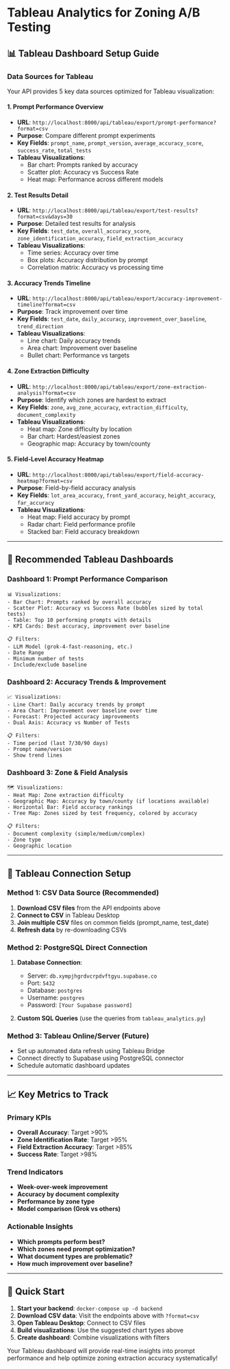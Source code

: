 # Tableau Analytics for Zoning A/B Testing

## 📊 Tableau Dashboard Setup Guide

### **Data Sources for Tableau**

Your API provides 5 key data sources optimized for Tableau visualization:

#### **1. Prompt Performance Overview**
- **URL**: `http://localhost:8000/api/tableau/export/prompt-performance?format=csv`
- **Purpose**: Compare different prompt experiments
- **Key Fields**: `prompt_name`, `prompt_version`, `average_accuracy_score`, `success_rate`, `total_tests`
- **Tableau Visualizations**:
  - Bar chart: Prompts ranked by accuracy
  - Scatter plot: Accuracy vs Success Rate
  - Heat map: Performance across different models

#### **2. Test Results Detail**
- **URL**: `http://localhost:8000/api/tableau/export/test-results?format=csv&days=30`
- **Purpose**: Detailed test results for analysis
- **Key Fields**: `test_date`, `overall_accuracy_score`, `zone_identification_accuracy`, `field_extraction_accuracy`
- **Tableau Visualizations**:
  - Time series: Accuracy over time
  - Box plots: Accuracy distribution by prompt
  - Correlation matrix: Accuracy vs processing time

#### **3. Accuracy Trends Timeline**
- **URL**: `http://localhost:8000/api/tableau/export/accuracy-improvement-timeline?format=csv`
- **Purpose**: Track improvement over time
- **Key Fields**: `test_date`, `daily_accuracy`, `improvement_over_baseline`, `trend_direction`
- **Tableau Visualizations**:
  - Line chart: Daily accuracy trends
  - Area chart: Improvement over baseline
  - Bullet chart: Performance vs targets

#### **4. Zone Extraction Difficulty**
- **URL**: `http://localhost:8000/api/tableau/export/zone-extraction-analysis?format=csv`
- **Purpose**: Identify which zones are hardest to extract
- **Key Fields**: `zone`, `avg_zone_accuracy`, `extraction_difficulty`, `document_complexity`
- **Tableau Visualizations**:
  - Heat map: Zone difficulty by location
  - Bar chart: Hardest/easiest zones
  - Geographic map: Accuracy by town/county

#### **5. Field-Level Accuracy Heatmap**
- **URL**: `http://localhost:8000/api/tableau/export/field-accuracy-heatmap?format=csv`
- **Purpose**: Field-by-field accuracy analysis
- **Key Fields**: `lot_area_accuracy`, `front_yard_accuracy`, `height_accuracy`, `far_accuracy`
- **Tableau Visualizations**:
  - Heat map: Field accuracy by prompt
  - Radar chart: Field performance profile
  - Stacked bar: Field accuracy breakdown

---

## 🎯 Recommended Tableau Dashboards

### **Dashboard 1: Prompt Performance Comparison**
```
📊 Visualizations:
- Bar Chart: Prompts ranked by overall accuracy
- Scatter Plot: Accuracy vs Success Rate (bubbles sized by total tests)
- Table: Top 10 performing prompts with details
- KPI Cards: Best accuracy, improvement over baseline

📋 Filters:
- LLM Model (grok-4-fast-reasoning, etc.)
- Date Range
- Minimum number of tests
- Include/exclude baseline
```

### **Dashboard 2: Accuracy Trends & Improvement**
```
📈 Visualizations:
- Line Chart: Daily accuracy trends by prompt
- Area Chart: Improvement over baseline over time
- Forecast: Projected accuracy improvements
- Dual Axis: Accuracy vs Number of Tests

📋 Filters:
- Time period (last 7/30/90 days)
- Prompt name/version
- Show trend lines
```

### **Dashboard 3: Zone & Field Analysis**
```
🗺️ Visualizations:
- Heat Map: Zone extraction difficulty
- Geographic Map: Accuracy by town/county (if locations available)
- Horizontal Bar: Field accuracy rankings
- Tree Map: Zones sized by test frequency, colored by accuracy

📋 Filters:
- Document complexity (simple/medium/complex)
- Zone type
- Geographic location
```

---

## 🔧 Tableau Connection Setup

### **Method 1: CSV Data Source (Recommended)**
1. **Download CSV files** from the API endpoints above
2. **Connect to CSV** in Tableau Desktop
3. **Join multiple CSV** files on common fields (prompt_name, test_date)
4. **Refresh data** by re-downloading CSVs

### **Method 2: PostgreSQL Direct Connection**
1. **Database Connection**: 
   - Server: `db.xympjhgrdvcrpdvftgyu.supabase.co`
   - Port: `5432`
   - Database: `postgres`
   - Username: `postgres`
   - Password: `[Your Supabase password]`

2. **Custom SQL Queries** (use the queries from `tableau_analytics.py`)

### **Method 3: Tableau Online/Server (Future)**
- Set up automated data refresh using Tableau Bridge
- Connect directly to Supabase using PostgreSQL connector
- Schedule automatic dashboard updates

---

## 📈 Key Metrics to Track

### **Primary KPIs**
- **Overall Accuracy**: Target >90%
- **Zone Identification Rate**: Target >95%
- **Field Extraction Accuracy**: Target >85%
- **Success Rate**: Target >98%

### **Trend Indicators**
- **Week-over-week improvement**
- **Accuracy by document complexity**
- **Performance by zone type**
- **Model comparison (Grok vs others)**

### **Actionable Insights**
- **Which prompts perform best?**
- **Which zones need prompt optimization?** 
- **What document types are problematic?**
- **How much improvement over baseline?**

---

## 🚀 Quick Start

1. **Start your backend**: `docker-compose up -d backend`
2. **Download CSV data**: Visit the endpoints above with `?format=csv`
3. **Open Tableau Desktop**: Connect to CSV files
4. **Build visualizations**: Use the suggested chart types above
5. **Create dashboard**: Combine visualizations with filters

Your Tableau dashboard will provide real-time insights into prompt performance and help optimize zoning extraction accuracy systematically!
